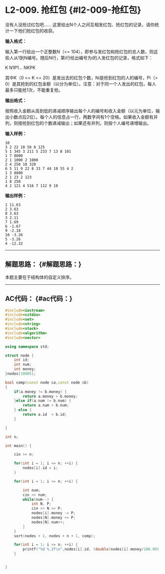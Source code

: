 # L2-009. 抢红包 {#l2-009-抢红包}

没有人没抢过红包吧…… 这里给出N个人之间互相发红包、抢红包的记录，请你统计一下他们抢红包的收获。

**输入格式：**

输入第一行给出一个正整数N（&lt;= 104），即参与发红包和抢红包的总人数，则这些人从1到N编号。随后N行，第i行给出编号为i的人发红包的记录，格式如下：

K N1P1... NKPK

其中K（0 &lt;= K &lt;= 20）是发出去的红包个数，Ni是抢到红包的人的编号，Pi（&gt; 0）是其抢到的红包金额（以分为单位）。注意：对于同一个人发出的红包，每人最多只能抢1次，不能重复抢。

**输出格式：**

按照收入金额从高到低的递减顺序输出每个人的编号和收入金额（以元为单位，输出小数点后2位）。每个人的信息占一行，两数字间有1个空格。如果收入金额有并列，则按抢到红包的个数递减输出；如果还有并列，则按个人编号递增输出。

**输入样例：**

```
10
3 2 22 10 58 8 125
5 1 345 3 211 5 233 7 13 8 101
1 7 8800
2 1 1000 2 1000
2 4 250 10 320
6 5 11 9 22 8 33 7 44 10 55 4 2
1 3 8800
2 1 23 2 123
1 8 250
4 2 121 4 516 7 112 9 10

```

**输出样例：**

```
1 11.63
2 3.63
8 3.63
3 2.11
7 1.69
6 -1.67
9 -2.18
10 -3.26
5 -3.26
4 -12.32

```

---

## 解题思路： {#解题思路：}

本题主要在于结构体的自定义排序。

---

## AC代码： {#ac代码：}

```cpp
#include<iostream>
#include<cstdio>
#include<set>
#include<string>
#include<stack>
#include<algorithm>
#include<vector>

using namespace std;

struct node {
    int id;
    int num;
    int money;
}nodes[10005];

bool comp(const node &a,const node &b)
{
    if(a.money != b.money) {
        return a.money > b.money;
    }else if(a.num != b.num) {
        return a.num > b.num;
    } else {
        return a.id  < b.id;
    }

}

int n;

int main() {

    cin >> n;

    for(int i = 1; i <= n; ++i) {
        nodes[i].id = i;
    }

    for(int i = 1; i <= n; ++i) {

        int num;
        cin >> num;
        while(num--) {
            int N, P;
            cin >> N >> P;
            nodes[i].money -= P;
            nodes[N].money += P;
            nodes[N].num++;
        }
    }
    sort(nodes + 1, nodes + n + 1, comp);

    for(int i = 1; i <= n; ++i) {
        printf("%d %.2f\n",nodes[i].id, (double)nodes[i].money/100.00);  
    }


}
```



